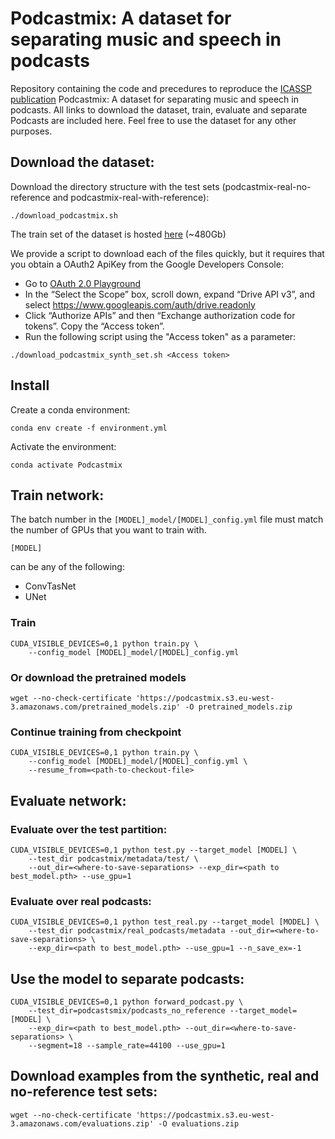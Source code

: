# Podcastmix: A dataset for separating music and speech in podcasts

Repository containing the code and precedures to reproduce the [ICASSP publication](TODO) Podcastmix: A dataset for separating music and speech in podcasts.
All links to download the dataset, train, evaluate and separate Podcasts are included here.
Feel free to use the dataset for any other purposes.

## Download the dataset:

Download the directory structure with the test sets (podcastmix-real-no-reference and podcastmix-real-with-reference):

```
./download_podcastmix.sh
```

The train set of the dataset is hosted [here](https://drive.google.com/drive/folders/1tpg9WXkl4L0zU84AwLQjrFqnP-jw1t7z) (~480Gb)

We provide a script to download each of the files quickly, but it requires that you obtain a OAuth2 ApiKey from the Google Developers Console:

- Go to [OAuth 2.0 Playground](https://developers.google.com/oauthplayground/)
- In the “Select the Scope” box, scroll down, expand “Drive API v3”, and select https://www.googleapis.com/auth/drive.readonly
- Click “Authorize APIs” and then “Exchange authorization code for tokens”. Copy the “Access token”.
- Run the following script using the "Access token" as a parameter:
```
./download_podcastmix_synth_set.sh <Access token>
```

## Install
Create a conda environment:

```
conda env create -f environment.yml
```

Activate the environment:

```
conda activate Podcastmix
```

## Train network:
The batch number in the ```[MODEL]_model/[MODEL]_config.yml``` file must match the number of GPUs that you want to train with.

```
[MODEL]
```

can be any of the following:

- ConvTasNet
- UNet

### Train

```
CUDA_VISIBLE_DEVICES=0,1 python train.py \
    --config_model [MODEL]_model/[MODEL]_config.yml
```

### Or download the pretrained models

```
wget --no-check-certificate 'https://podcastmix.s3.eu-west-3.amazonaws.com/pretrained_models.zip' -O pretrained_models.zip
```

### Continue training from checkpoint

```
CUDA_VISIBLE_DEVICES=0,1 python train.py \
    --config_model [MODEL]_model/[MODEL]_config.yml \
    --resume_from=<path-to-checkout-file>
```


## Evaluate network:
### Evaluate over the test partition:
``` 
CUDA_VISIBLE_DEVICES=0,1 python test.py --target_model [MODEL] \
    --test_dir podcastmix/metadata/test/ \
    --out_dir=<where-to-save-separations> --exp_dir=<path to best_model.pth> --use_gpu=1
```
### Evaluate over real podcasts:
```
CUDA_VISIBLE_DEVICES=0,1 python test_real.py --target_model [MODEL] \
    --test_dir podcastmix/real_podcasts/metadata --out_dir=<where-to-save-separations> \
    --exp_dir=<path to best_model.pth> --use_gpu=1 --n_save_ex=-1
```

## Use the model to separate podcasts:
```
CUDA_VISIBLE_DEVICES=0,1 python forward_podcast.py \
    --test_dir=podcastsmix/podcasts_no_reference --target_model=[MODEL] \
    --exp_dir=<path to best_model.pth> --out_dir=<where-to-save-separations> \
    --segment=18 --sample_rate=44100 --use_gpu=1
```

## Download examples from the synthetic, real and no-reference test sets:

```wget --no-check-certificate 'https://podcastmix.s3.eu-west-3.amazonaws.com/evaluations.zip' -O evaluations.zip```
